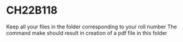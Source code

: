 # CH22B118
Keep all your files in the folder corresponding to your roll number
The command make should result in creation of a pdf file in this folder
